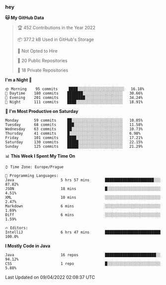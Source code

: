 ### hey

<!--START_SECTION:waka-->
**🐱 My GitHub Data** 

> 🏆 452 Contributions in the Year 2022
 > 
> 📦 377.2 kB Used in GitHub's Storage 
 > 
> 🚫 Not Opted to Hire
 > 
> 📜 20 Public Repositories 
 > 
> 🔑 18 Private Repositories  
 > 
**I'm a Night 🦉** 

```text
🌞 Morning    95 commits     ████░░░░░░░░░░░░░░░░░░░░░   16.18% 
🌆 Daytime    180 commits    ███████░░░░░░░░░░░░░░░░░░   30.66% 
🌃 Evening    201 commits    ████████░░░░░░░░░░░░░░░░░   34.24% 
🌙 Night      111 commits    ████░░░░░░░░░░░░░░░░░░░░░   18.91%

```
📅 **I'm Most Productive on Saturday** 

```text
Monday       59 commits     ██░░░░░░░░░░░░░░░░░░░░░░░   10.05% 
Tuesday      68 commits     ███░░░░░░░░░░░░░░░░░░░░░░   11.58% 
Wednesday    63 commits     ██░░░░░░░░░░░░░░░░░░░░░░░   10.73% 
Thursday     41 commits     █░░░░░░░░░░░░░░░░░░░░░░░░   6.98% 
Friday       101 commits    ████░░░░░░░░░░░░░░░░░░░░░   17.21% 
Saturday     130 commits    █████░░░░░░░░░░░░░░░░░░░░   22.15% 
Sunday       125 commits    █████░░░░░░░░░░░░░░░░░░░░   21.29%

```


📊 **This Week I Spent My Time On** 

```text
⌚︎ Time Zone: Europe/Prague

💬 Programming Languages: 
Java                     5 hrs 57 mins       ██████████████████████░░░   87.82% 
JSON                     18 mins             █░░░░░░░░░░░░░░░░░░░░░░░░   4.51% 
XML                      10 mins             ░░░░░░░░░░░░░░░░░░░░░░░░░   2.47% 
Markdown                 6 mins              ░░░░░░░░░░░░░░░░░░░░░░░░░   1.69% 
Diff                     6 mins              ░░░░░░░░░░░░░░░░░░░░░░░░░   1.59%

🔥 Editors: 
IntelliJ                 6 hrs 47 mins       █████████████████████████   100.0%

```

**I Mostly Code in Java** 

```text
Java                     16 repos            ███████████████████████░░   94.12% 
CSS                      1 repo              █░░░░░░░░░░░░░░░░░░░░░░░░   5.88%

```



 Last Updated on 09/04/2022 02:08:37 UTC
<!--END_SECTION:waka-->
